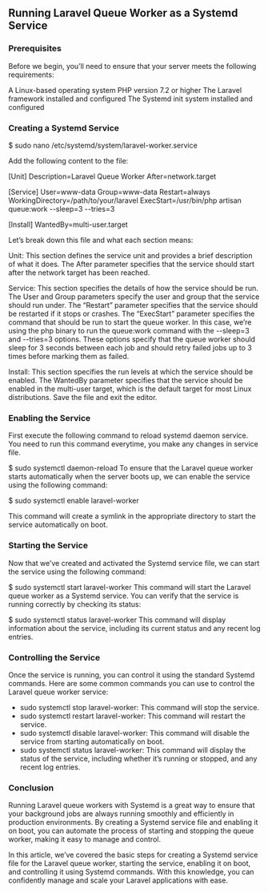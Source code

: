 ## Running Laravel Queue Worker as a Systemd Service
### Prerequisites
Before we begin, you’ll need to ensure that your server meets the following requirements:

A Linux-based operating system
PHP version 7.2 or higher
The Laravel framework installed and configured
The Systemd init system installed and configured

### Creating a Systemd Service
$ sudo nano /etc/systemd/system/laravel-worker.service

Add the following content to the file:

[Unit]
Description=Laravel Queue Worker
After=network.target

[Service]
User=www-data
Group=www-data
Restart=always
WorkingDirectory=/path/to/your/laravel
ExecStart=/usr/bin/php artisan queue:work --sleep=3 --tries=3

[Install]
WantedBy=multi-user.target


Let’s break down this file and what each section means:

Unit:
This section defines the service unit and provides a brief description of what it does. The After parameter specifies that the service should start after the network target has been reached.

Service:
This section specifies the details of how the service should be run. The User and Group parameters specify the user and group that the service should run under. The “Restart” parameter specifies that the service should be restarted if it stops or crashes. The “ExecStart” parameter specifies the command that should be run to start the queue worker. In this case, we’re using the php binary to run the queue:work command with the --sleep=3 and --tries=3 options. These options specify that the queue worker should sleep for 3 seconds between each job and should retry failed jobs up to 3 times before marking them as failed.

Install:
This section specifies the run levels at which the service should be enabled. The WantedBy parameter specifies that the service should be enabled in the multi-user target, which is the default target for most Linux distributions.
Save the file and exit the editor.


### Enabling the Service

First execute the following command to reload systemd daemon service. You need to run this command everytime, you make any changes in service file.

$ sudo systemctl daemon-reload
To ensure that the Laravel queue worker starts automatically when the server boots up, we can enable the service using the following command:

$ sudo systemctl enable laravel-worker

This command will create a symlink in the appropriate directory to start the service automatically on boot.


### Starting the Service
Now that we’ve created and activated the Systemd service file, we can start the service using the following command:

$ sudo systemctl start laravel-worker
This command will start the Laravel queue worker as a Systemd service. You can verify that the service is running correctly by checking its status:

$ sudo systemctl status laravel-worker
This command will display information about the service, including its current status and any recent log entries.


### Controlling the Service
Once the service is running, you can control it using the standard Systemd commands. Here are some common commands you can use to control the Laravel queue worker service:

- sudo systemctl stop laravel-worker: This command will stop the service.
- sudo systemctl restart laravel-worker: This command will restart the service.
- sudo systemctl disable laravel-worker: This command will disable the service from starting automatically on boot.
- sudo systemctl status laravel-worker: This command will display the status of the service, including whether it’s running or stopped, and any recent log entries.


### Conclusion
Running Laravel queue workers with Systemd is a great way to ensure that your background jobs are always running smoothly and efficiently in production environments. By creating a Systemd service file and enabling it on boot, you can automate the process of starting and stopping the queue worker, making it easy to manage and control.

In this article, we’ve covered the basic steps for creating a Systemd service file for the Laravel queue worker, starting the service, enabling it on boot, and controlling it using Systemd commands. With this knowledge, you can confidently manage and scale your Laravel applications with ease.
